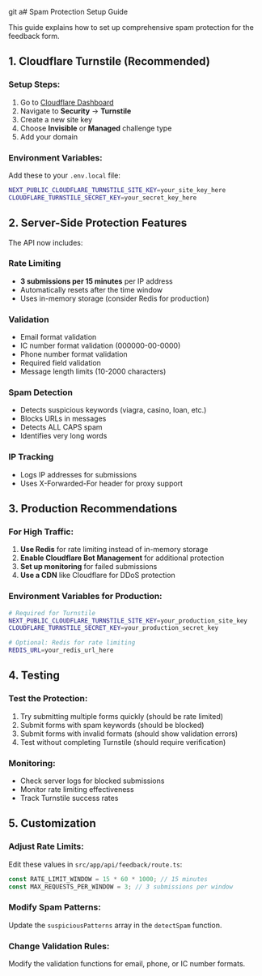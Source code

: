 git a# Spam Protection Setup Guide

This guide explains how to set up comprehensive spam protection for the feedback form.

## 1. Cloudflare Turnstile (Recommended)

### Setup Steps:
1. Go to [Cloudflare Dashboard](https://dash.cloudflare.com/)
2. Navigate to **Security** → **Turnstile**
3. Create a new site key
4. Choose **Invisible** or **Managed** challenge type
5. Add your domain

### Environment Variables:
Add these to your `.env.local` file:
```bash
NEXT_PUBLIC_CLOUDFLARE_TURNSTILE_SITE_KEY=your_site_key_here
CLOUDFLARE_TURNSTILE_SECRET_KEY=your_secret_key_here
```

## 2. Server-Side Protection Features

The API now includes:

### Rate Limiting
- **3 submissions per 15 minutes** per IP address
- Automatically resets after the time window
- Uses in-memory storage (consider Redis for production)

### Validation
- Email format validation
- IC number format validation (000000-00-0000)
- Phone number format validation
- Required field validation
- Message length limits (10-2000 characters)

### Spam Detection
- Detects suspicious keywords (viagra, casino, loan, etc.)
- Blocks URLs in messages
- Detects ALL CAPS spam
- Identifies very long words

### IP Tracking
- Logs IP addresses for submissions
- Uses X-Forwarded-For header for proxy support

## 3. Production Recommendations

### For High Traffic:
1. **Use Redis** for rate limiting instead of in-memory storage
2. **Enable Cloudflare Bot Management** for additional protection
3. **Set up monitoring** for failed submissions
4. **Use a CDN** like Cloudflare for DDoS protection

### Environment Variables for Production:
```bash
# Required for Turnstile
NEXT_PUBLIC_CLOUDFLARE_TURNSTILE_SITE_KEY=your_production_site_key
CLOUDFLARE_TURNSTILE_SECRET_KEY=your_production_secret_key

# Optional: Redis for rate limiting
REDIS_URL=your_redis_url_here
```

## 4. Testing

### Test the Protection:
1. Try submitting multiple forms quickly (should be rate limited)
2. Submit forms with spam keywords (should be blocked)
3. Submit forms with invalid formats (should show validation errors)
4. Test without completing Turnstile (should require verification)

### Monitoring:
- Check server logs for blocked submissions
- Monitor rate limiting effectiveness
- Track Turnstile success rates

## 5. Customization

### Adjust Rate Limits:
Edit these values in `src/app/api/feedback/route.ts`:
```typescript
const RATE_LIMIT_WINDOW = 15 * 60 * 1000; // 15 minutes
const MAX_REQUESTS_PER_WINDOW = 3; // 3 submissions per window
```

### Modify Spam Patterns:
Update the `suspiciousPatterns` array in the `detectSpam` function.

### Change Validation Rules:
Modify the validation functions for email, phone, or IC number formats. 